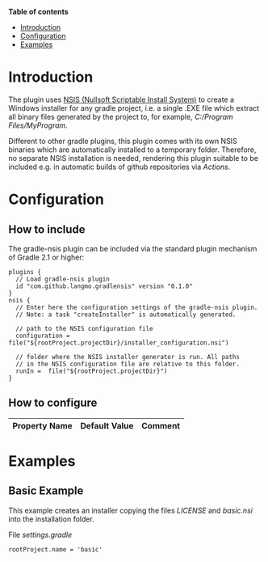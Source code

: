 **Table of contents**
* [Introduction](#introduction)
* [Configuration](#configuration)
* [Examples](#Examples)

# Introduction
The plugin uses [NSIS (Nullsoft Scriptable Install System)](https://nsis.sourceforge.io) to create a Windows installer for any gradle project, i.e. a single .EXE file which extract all binary files generated by the project to, for example, _C:/Program Files/MyProgram_. 

Different to other gradle plugins, this plugin comes with its own NSIS binaries which are automatically installed to a temporary folder. Therefore, no separate NSIS installation is needed, rendering this plugin suitable to be included e.g. in automatic builds of github repositories via _Actions_.

# Configuration
## How to include
The gradle-nsis plugin can be included via the standard plugin mechanism of Gradle 2.1 or higher:

    plugins {
      // Load gradle-nsis plugin
      id "com.github.langmo.gradlensis" version "0.1.0"
    }
    nsis {
      // Enter here the configuration settings of the gradle-nsis plugin. 
      // Note: a task "createInstaller" is automatically generated.
      
      // path to the NSIS configuration file
      configuration = file("${rootProject.projectDir}/installer_configuration.nsi")
      
      // folder where the NSIS installer generator is run. All paths 
      // in the NSIS configuration file are relative to this folder.
      runIn =  file("${rootProject.projectDir}")
    }

## How to configure
| Property Name | Default Value | Comment |
|---------------|---------------|---------|

# Examples
## Basic Example
This example creates an installer copying the files _LICENSE_ and _basic.nsi_ into the installation folder.

File _settings.gradle_

    rootProject.name = 'basic'


